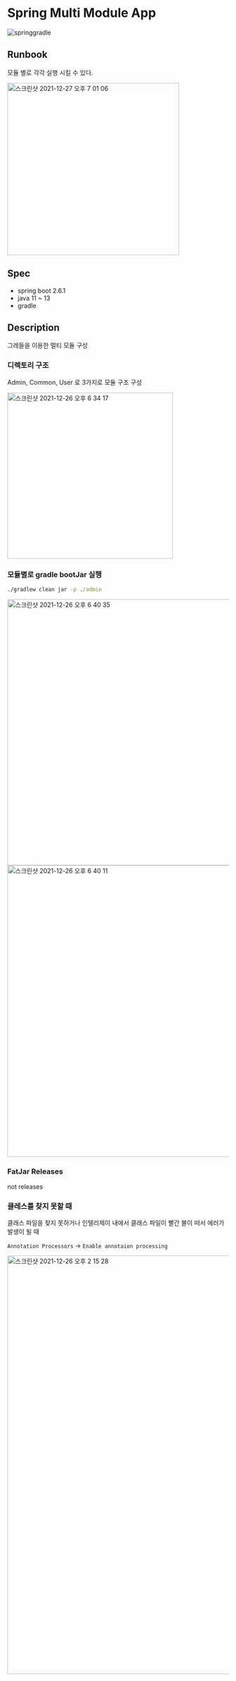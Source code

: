 # Spring Multi Module App

![springgradle](https://user-images.githubusercontent.com/52229154/147441016-dde6ab37-0412-4664-8e61-4237ac29081b.png)

## Runbook

모듈 별로 각각 실행 시킬 수 있다.

<img width="391" alt="스크린샷 2021-12-27 오후 7 01 06" src="https://user-images.githubusercontent.com/53357210/147460584-fbf9611a-14ad-44cc-b32d-3a8b45402082.png">

## Spec
- spring boot 2.6.1
- java 11 ~ 13
- gradle

## Description

그레들을 이용한 멀티 모듈 구성

### 디렉토리 구조

Admin, Common, User 로 3가지로 모듈 구조 구성

<img width="377" alt="스크린샷 2021-12-26 오후 6 34 17" src="https://user-images.githubusercontent.com/53357210/147404250-5bc773bb-d312-4d67-8714-e94b936dd6de.png">

### 모듈별로 gradle bootJar 실행

```cmd
./gradlew clean jar -p ./admin
```

<img width="604" alt="스크린샷 2021-12-26 오후 6 40 35" src="https://user-images.githubusercontent.com/53357210/147404404-0fab271c-7f9f-4520-8305-1e2514de66cd.png">
<img width="662" alt="스크린샷 2021-12-26 오후 6 40 11" src="https://user-images.githubusercontent.com/53357210/147404402-f8f5623a-fb35-4abd-a860-433760a94e3b.png">

### FatJar Releases

not releases

### 클레스를 찾지 못할 때

클래스 파일을 찾지 못하거나 인텔리제이 내에서 클래스 파일이 빨간 불이 떠서 에러가 발생이 될 때 

`Annotation Processors` -> `Enable annotaion processing`

<img width="950" alt="스크린샷 2021-12-26 오후 2 15 28" src="https://user-images.githubusercontent.com/53357210/147399589-918e1af7-83c7-483e-bc5c-5f13b2488d5e.png">

